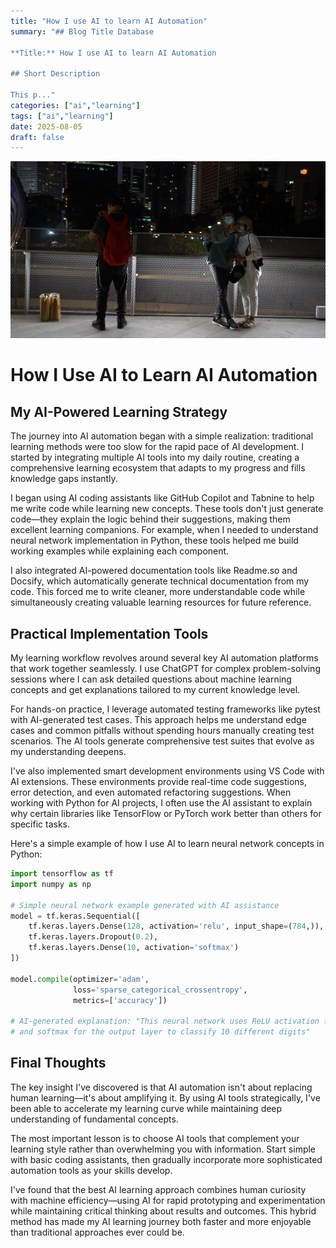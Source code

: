 ```yaml
---
title: "How I use AI to learn AI Automation"
summary: "## Blog Title Database

**Title:** How I use AI to learn AI Automation

## Short Description

This p..."
categories: ["ai","learning"]
tags: ["ai","learning"]
date: 2025-08-05
draft: false
---
```

![landscape](cover.jpg "Photos by nenjo")
# How I Use AI to Learn AI Automation

## My AI-Powered Learning Strategy

The journey into AI automation began with a simple realization: traditional learning methods were too slow for the rapid pace of AI development. I started by integrating multiple AI tools into my daily routine, creating a comprehensive learning ecosystem that adapts to my progress and fills knowledge gaps instantly.

I began using AI coding assistants like GitHub Copilot and Tabnine to help me write code while learning new concepts. These tools don't just generate code—they explain the logic behind their suggestions, making them excellent learning companions. For example, when I needed to understand neural network implementation in Python, these tools helped me build working examples while explaining each component.

I also integrated AI-powered documentation tools like Readme.so and Docsify, which automatically generate technical documentation from my code. This forced me to write cleaner, more understandable code while simultaneously creating valuable learning resources for future reference.

## Practical Implementation Tools

My learning workflow revolves around several key AI automation platforms that work together seamlessly. I use ChatGPT for complex problem-solving sessions where I can ask detailed questions about machine learning concepts and get explanations tailored to my current knowledge level.

For hands-on practice, I leverage automated testing frameworks like pytest with AI-generated test cases. This approach helps me understand edge cases and common pitfalls without spending hours manually creating test scenarios. The AI tools generate comprehensive test suites that evolve as my understanding deepens.

I've also implemented smart development environments using VS Code with AI extensions. These environments provide real-time code suggestions, error detection, and even automated refactoring suggestions. When working with Python for AI projects, I often use the AI assistant to explain why certain libraries like TensorFlow or PyTorch work better than others for specific tasks.

Here's a simple example of how I use AI to learn neural network concepts in Python:

```python
import tensorflow as tf
import numpy as np

# Simple neural network example generated with AI assistance
model = tf.keras.Sequential([
    tf.keras.layers.Dense(128, activation='relu', input_shape=(784,)),
    tf.keras.layers.Dropout(0.2),
    tf.keras.layers.Dense(10, activation='softmax')
])

model.compile(optimizer='adam',
              loss='sparse_categorical_crossentropy',
              metrics=['accuracy'])

# AI-generated explanation: "This neural network uses ReLU activation for hidden layers
# and softmax for the output layer to classify 10 different digits"
```

## Final Thoughts

The key insight I've discovered is that AI automation isn't about replacing human learning—it's about amplifying it. By using AI tools strategically, I've been able to accelerate my learning curve while maintaining deep understanding of fundamental concepts.

The most important lesson is to choose AI tools that complement your learning style rather than overwhelming you with information. Start simple with basic coding assistants, then gradually incorporate more sophisticated automation tools as your skills develop.

I've found that the best AI learning approach combines human curiosity with machine efficiency—using AI for rapid prototyping and experimentation while maintaining critical thinking about results and outcomes. This hybrid method has made my AI learning journey both faster and more enjoyable than traditional approaches ever could be.
    